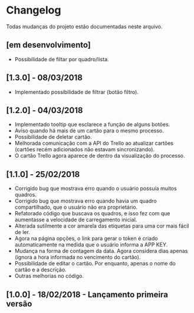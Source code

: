 # Changelog
Todas mudanças do projeto estão documentadas neste arquivo.

## [em desenvolvimento]
- Possibilidade de filtar por quadro/lista.

## [1.3.0] - 08/03/2018
- Implementado possibilidade de filtrar (botão filtro).


## [1.2.0] - 04/03/2018
- Implementado tooltip que esclarece a função de alguns botões.
- Aviso quando há mais de um cartão para o mesmo processo.
- Possibilidade de deletar cartão.
- Melhorada comunicação com a API do Trello ao atualizar cartões (cartões recém adicionados não estavam sincronizando).
- O cartão Trello agora aparece de dentro da visualização do processo.

## [1.1.0] - 25/02/2018
- Corrigido bug que mostrava erro quando o usuário possuía muitos quadros.
- Corrigido bug que mostrava erro quando havia um quadro compartilhado, que o usuário não era proprietário.
- Refatorado código que buscava os quadros, e isso fez com que aumentasse a velocidade de carregamento inicial.
- Alterada sutilmente a cor amarela das etiquetas para uma cor mais fácil de ler.
- Agora na página opções, o link para gerar o token é criado automaticamente na medida que o usuário informa a APP KEY.
- Mudança na forma de contagem da data. Agora considera dias apenas (ignora a hora informada no vencimento do cartão).
- Possibilidade de editar o cartão. Por enquanto, apenas o nome do cartão e a descrição.
- Outras melhorias no código.

## [1.0.0] - 18/02/2018 - Lançamento primeira versão